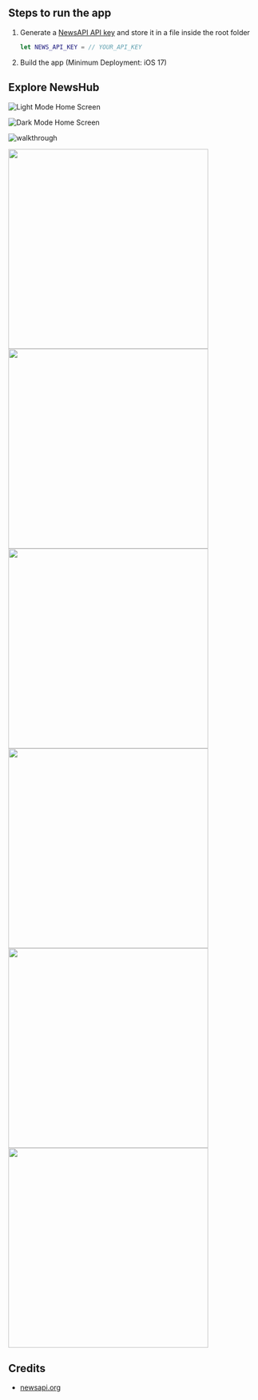 ## Steps to run the app
1. Generate a [NewsAPI API key](https://newsapi.org/register) and store it in a file inside the root folder

    ``` swift
   let NEWS_API_KEY = // YOUR_API_KEY
    ```
3. Build the app (Minimum Deployment: iOS 17)

## Explore NewsHub

![Light Mode Home Screen](https://github.com/sparshmodi/NewsHub/assets/96712734/f1ee8819-71ce-4435-9cdf-d4e90a96715f)

![Dark Mode Home Screen](https://github.com/sparshmodi/NewsHub/assets/96712734/b7aa3fc9-83a0-49d4-ba27-948b5afe35a4)

![walkthrough](https://github.com/sparshmodi/NewsHub/assets/96712734/67d2bb63-941e-4e38-96c7-d36a3b440b6c)

<img src="https://github.com/sparshmodi/NewsHub/assets/96712734/672c702a-3eca-49af-a941-f1e3a6edc245" height="400">
<img src="https://github.com/sparshmodi/NewsHub/assets/96712734/ba79bad9-8cbc-4581-b2be-f844b32cb5aa" height="400">
<img src="https://github.com/sparshmodi/NewsHub/assets/96712734/f150b9e0-4d73-4d15-81db-cdc26dd4fcd5" height="400">
<img src="https://github.com/sparshmodi/NewsHub/assets/96712734/696e02a6-7e19-400b-8e95-7d516038180e" height="400">
<img src="https://github.com/sparshmodi/NewsHub/assets/96712734/6f39ec7e-7c58-4370-9cca-b79c022da3e4" height="400">
<img src="https://github.com/sparshmodi/NewsHub/assets/96712734/0ee6fdd6-1f0d-4884-9455-9f737211700e" height="400">



## Credits

- [newsapi.org](https://newsapi.org)
